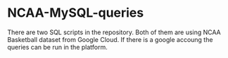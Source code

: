 # NCAA-MySQL-queries

There are two SQL scripts in the repository.
Both of them are using NCAA Basketball dataset from Google Cloud. 
If there is a google accoung the queries can be run in the platform.
